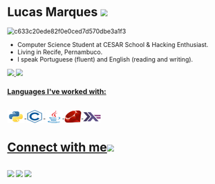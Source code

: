 # Lucas Marques <img src="https://github.com/TheDudeThatCode/TheDudeThatCode/blob/master/Assets/Hi.gif" width="25px">

![c633c20ede82f0e0ced7d570dbe3a1f3](https://user-images.githubusercontent.com/70382532/138322189-2db8df52-9dcb-40a0-88a8-c365466bd33d.gif)

- Computer Science Student at CESAR School & Hacking Enthusiast.
- Living in Recife, Pernambuco. 
- I speak Portuguese (fluent) and English (reading and writing).

 <div>
  <a href="https://github.com/lucasmarkes">
  <img height="160em" src="https://github-readme-stats.vercel.app/api?username=lucasmarkes&show_icons=true&theme=tokyonight&include_all_commits=true&count_private=true"/>
  <img height="160em" src="https://github-readme-stats.vercel.app/api/top-langs/?username=lucasmarkes&layout=compact&langs_count=7&theme=tokyonight"/>
</div>

 ### <span>Languages I've worked with:</span>

<div style="display: inline_block"><br>
  <img align="center" alt="Lucas-Python" height="30" width="40" src="https://raw.githubusercontent.com/devicons/devicon/master/icons/python/python-original.svg">
  <img align="center" alt="Lucas-C" height="30" width="40" src="https://raw.githubusercontent.com/devicons/devicon/master/icons/c/c-line.svg">
  <img align="center" alt="Lucas-Java" height="30" width="40" src="https://raw.githubusercontent.com/devicons/devicon/master/icons/java/java-original.svg">
  <img align="center" alt="Lucas-Ruby" height="30" width="40" src="https://raw.githubusercontent.com/devicons/devicon/master/icons/ruby/ruby-original.svg">
  <img align="center" alt="Lucas-Haskell" height="30" width="40" src="https://raw.githubusercontent.com/devicons/devicon/master/icons/haskell/haskell-original.svg">
</div>
 
 ##
 # Connect with me<img src="https://github.com/TheDudeThatCode/TheDudeThatCode/blob/master/Assets/Handshake.gif" height="32px">
 <div>
  <br>
   <a href="https://www.linkedin.com/in/lucasmarkes/" target="_blank"><img src="https://img.shields.io/badge/-LinkedIn-%230077B5?style=for-the-badge&logo=linkedin&logoColor=white" target="_blank"></a> 
  <a href = "mailto:lama@cesar.school"><img src="https://img.shields.io/badge/-Gmail-%23333?style=for-the-badge&logo=gmail&logoColor=white" target="_blank"></a>
   <a href="https://instagram.com/lucasmarkesdev" target="_blank"><img src="https://img.shields.io/badge/-Instagram-%23E4405F?style=for-the-badge&logo=instagram&logoColor=white" target="_blank"></a>
 

 </div> 
